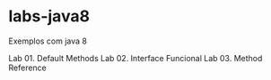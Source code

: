 # labs-java8
Exemplos com java 8

Lab 01. Default Methods
Lab 02. Interface Funcional
Lab 03. Method Reference